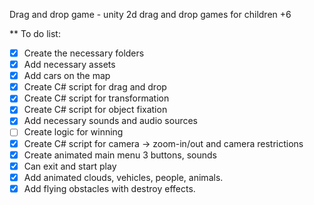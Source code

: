 Drag and drop game - unity 2d drag and drop games for children +6

** To do list:
- [x] Create the necessary folders
- [x] Add necessary assets
- [x] Add cars on the map
- [x] Create C# script for drag and drop
- [x] Create C# script for transformation
- [x] Create C# script for object fixation
- [x] Add necessary sounds and audio sources
- [ ] Create logic for winning
- [x] Create C# script for camera -> zoom-in/out and camera restrictions
- [x] Create animated main menu 3 buttons, sounds
- [x] Can exit and start play
- [x] Add animated clouds, vehicles, people, animals.
- [x] Add flying obstacles with destroy effects.
